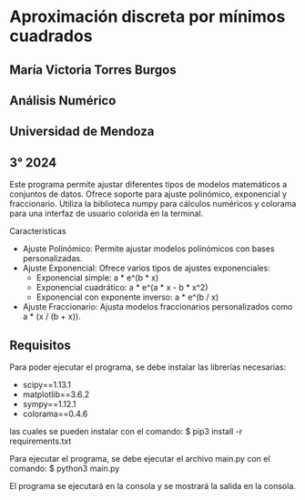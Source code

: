 # Aproximación discreta por mínimos cuadrados

## María Victoria Torres Burgos
## Análisis Numérico
## Universidad de Mendoza
## 3° 2024

Este programa permite ajustar diferentes tipos de modelos matemáticos a conjuntos de datos. Ofrece soporte para ajuste polinómico, exponencial y fraccionario. Utiliza la biblioteca numpy para cálculos numéricos y colorama para una interfaz de usuario colorida en la terminal.

Características
- Ajuste Polinómico: Permite ajustar modelos polinómicos con bases personalizadas.
- Ajuste Exponencial: Ofrece varios tipos de ajustes exponenciales:
    - Exponencial simple: a * e^(b * x)
    - Exponencial cuadrático: a * e^(a * x - b * x^2)
    - Exponencial con exponente inverso: a * e^(b / x)
- Ajuste Fraccionario: Ajusta modelos fraccionarios personalizados como a * (x / (b + x)).

## Requisitos

Para poder ejecutar el programa, se debe instalar las librerías necesarias:
- scipy==1.13.1
- matplotlib==3.6.2
- sympy==1.12.1
- colorama==0.4.6

las cuales se pueden instalar con el comando:
$ pip3 install -r requirements.txt

Para ejecutar el programa, se debe ejecutar el archivo main.py con el comando:
$ python3 main.py

El programa se ejecutará en la consola y se mostrará la salida en la consola.
